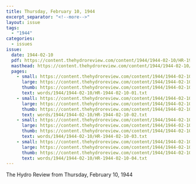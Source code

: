 ```yaml
---
title: Thursday, February 10, 1944
excerpt_separator: "<!--more-->"
layout: issue
tags:
  - "1944"
categories:
  - issues
issue:
  date: 1944-02-10
  pdf: https://content.thehydroreview.com/content/1944/1944-02-10/HR-1944-02-10.pdf
  masthead: https://content.thehydroreview.com/content/1944/1944-02-10/masthead/HR-1944-02-10.jpg
  pages:
    - small: https://content.thehydroreview.com/content/1944/1944-02-10/small/HR-1944-02-10-01.jpg
      large: https://content.thehydroreview.com/content/1944/1944-02-10/large/HR-1944-02-10-01.jpg
      thumb: https://content.thehydroreview.com/content/1944/1944-02-10/thumbnails/HR-1944-02-10-01.jpg
      text: words/1944/1944-02-10/HR-1944-02-10-01.txt
    - small: https://content.thehydroreview.com/content/1944/1944-02-10/small/HR-1944-02-10-02.jpg
      large: https://content.thehydroreview.com/content/1944/1944-02-10/large/HR-1944-02-10-02.jpg
      thumb: https://content.thehydroreview.com/content/1944/1944-02-10/thumbnails/HR-1944-02-10-02.jpg
      text: words/1944/1944-02-10/HR-1944-02-10-02.txt
    - small: https://content.thehydroreview.com/content/1944/1944-02-10/small/HR-1944-02-10-03.jpg
      large: https://content.thehydroreview.com/content/1944/1944-02-10/large/HR-1944-02-10-03.jpg
      thumb: https://content.thehydroreview.com/content/1944/1944-02-10/thumbnails/HR-1944-02-10-03.jpg
      text: words/1944/1944-02-10/HR-1944-02-10-03.txt
    - small: https://content.thehydroreview.com/content/1944/1944-02-10/small/HR-1944-02-10-04.jpg
      large: https://content.thehydroreview.com/content/1944/1944-02-10/large/HR-1944-02-10-04.jpg
      thumb: https://content.thehydroreview.com/content/1944/1944-02-10/thumbnails/HR-1944-02-10-04.jpg
      text: words/1944/1944-02-10/HR-1944-02-10-04.txt
---
```


The Hydro Review from Thursday, February 10, 1944

<!--more-->

